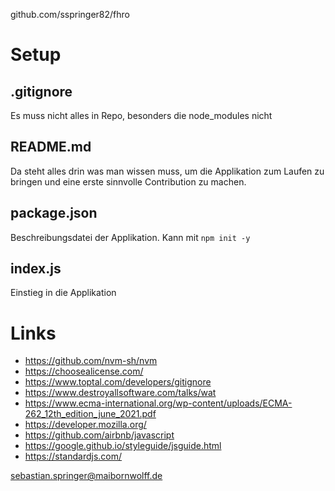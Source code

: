github.com/sspringer82/fhro

# Setup

## .gitignore
Es muss nicht alles in Repo, besonders die node_modules nicht

## README.md
Da steht alles drin was man wissen muss, um die Applikation zum Laufen zu bringen und eine erste sinnvolle Contribution zu machen.

## package.json
Beschreibungsdatei der Applikation. Kann mit `npm init -y`

## index.js
Einstieg in die Applikation

# Links
* https://github.com/nvm-sh/nvm
* https://choosealicense.com/ 
* https://www.toptal.com/developers/gitignore
* https://www.destroyallsoftware.com/talks/wat
* https://www.ecma-international.org/wp-content/uploads/ECMA-262_12th_edition_june_2021.pdf
* https://developer.mozilla.org/
* https://github.com/airbnb/javascript
* https://google.github.io/styleguide/jsguide.html
* https://standardjs.com/

sebastian.springer@maibornwolff.de


